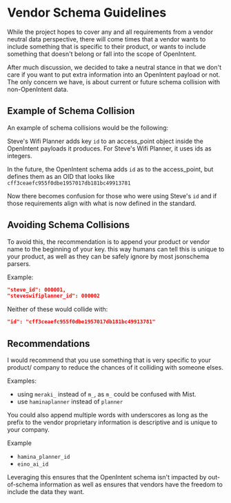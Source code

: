 # Vendor Schema Guidelines

While the project hopes to cover any and all requirements from a vendor neutral
data perspective, there will come times that a vendor wants to include something
that is specific to their product, or wants to include something that doesn't
belong or fall into the scope of OpenIntent.

After much discussion, we decided to take a neutral stance in that we don't care
if you want to put extra information into an OpenIntent payload or not. The only
concern we have, is about current or future schema collision with non-OpenIntent
data.

## Example of Schema Collision
An example of schema collisions would be the following:

Steve's Wifi Planner adds key `id` to an access_point object inside the
OpenIntent payloads it produces.  For Steve's Wifi Planner, it uses ids as
integers.

In the future, the OpenIntent schema adds `id` as to the access_point,
but defines them as an OID that looks like
`cff3ceaefc955f0dbe1957017db181bc49913781`

Now there becomes confusion for those who were using Steve's `id` and if those
requirements align with what is now defined in the standard.

## Avoiding Schema Collisions

To avoid this, the recommendation is to append your product or vendor name to
the beginning of your key.  this way humans can tell this is unique to your
product, as well as they can be safely ignore by most jsonschema parsers.

Example:

```json
"steve_id": 000001,
"steveswifiplanner_id": 000002
```
Neither of these would collide with:
```json
"id": "cff3ceaefc955f0dbe1957017db181bc49913781"
```


## Recommendations

I would recommend that you use something that is very specific to your product/
company to reduce the chances of it colliding with someone elses.

Examples:
- using `meraki_` instead of `m_`, as `m_` could be confused with Mist.
- use `haminaplanner` instead of `planner`


You could also append multiple words with underscores as long as the prefix to
the vendor proprietary information is descriptive and is unique to your company.

Example
- `hamina_planner_id`
- `eino_ai_id`


Leveraging this ensures that the OpenIntent schema isn't impacted by
out-of-schema information as well as ensures that vendors have the freedom to
include the data they want.
